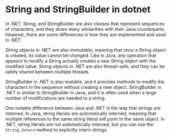 # String and StringBuilder in dotnet

In .NET, String, and StringBuilder are also classes that represent sequences of characters, and they share many similarities with their Java counterparts. However, there are some differences in how they are implemented and used in .NET.

String objects in .NET are also immutable, meaning that once a String object is created, its value cannot be changed. Like in Java, any operation that appears to modify a String actually creates a new String object with the modified value. String objects in .NET are also thread-safe, and they can be safely shared between multiple threads.

StringBuilder in .NET is also mutable, and it provides methods to modify the characters in the sequence without creating a new object. StringBuilder in .NET is similar to StringBuilder in Java, and it is often used when a large number of modifications are needed to a string.

One notable difference between Java and .NET is the way that strings are interned. In Java, string literals are automatically interned, meaning that multiple references to the same string literal will point to the same object. In .NET, string literals are not automatically interned, but you can use the `String.Intern` method to explicitly intern strings.